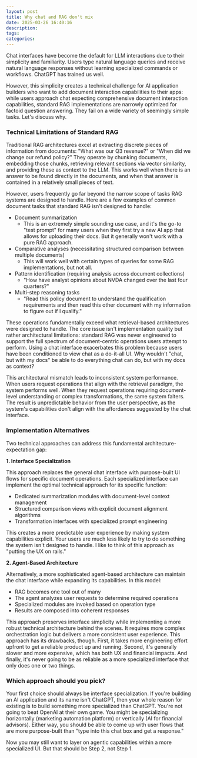 ```yaml
---
layout: post
title: Why chat and RAG don't mix
date: 2025-03-26 16:40:16
description: 
tags: 
categories: 
---
```


Chat interfaces have become the default for LLM interactions due to their simplicity and familiarity. Users type natural language queries and receive natural language responses without learning specialized commands or workflows. ChatGPT has trained us well.

However, this simplicity creates a technical challenge for AI application builders who want to add document interaction capabilities to their apps: while users approach chat expecting comprehensive document interaction capabilities, standard RAG implementations are narrowly optimized for factoid question answering. They fail on a wide variety of seemingly simple tasks. Let's discuss why.

### Technical Limitations of Standard RAG

Traditional RAG architectures excel at extracting discrete pieces of information from documents: "What was our Q3 revenue?" or "When did we change our refund policy?" They operate by chunking documents, embedding those chunks, retrieving relevant sections via vector similarity, and providing these as context to the LLM. This works well when there is an answer to be found directly in the documents, and when that answer is contained in a relatively small pieces of text.

However, users frequently go far beyond the narrow scope of tasks RAG systems are designed to handle. Here are a few examples of common document tasks that standard RAG isn't designed to handle:

- Document summarization
    - This is an extremely simple sounding use case, and it's the go-to "test prompt" for many users when they first try a new AI app that allows for uploading their docs. But it generally won't work with a pure RAG approach.
- Comparative analyses (necessitating structured comparison between multiple documents)
    - This will work well with certain types of queries for some RAG implementations, but not all.
- Pattern identification (requiring analysis across document collections)
    - "How have analyst opinions about NVDA changed over the last four quarters?"
- Multi-step reasoning tasks
    - "Read this policy document to understand the qualification requirements and then read this other document with my information to figure out if I qualify."

These operations fundamentally exceed what retrieval-based architectures were designed to handle. The core issue isn't implementation quality but rather architectural limitations: standard RAG was never engineered to support the full spectrum of document-centric operations users attempt to perform. Using a chat interface exacerbates this problem because users have been conditioned to view chat as a do-it-all UI. Why wouldn't "chat, but with my docs" be able to do everything chat can do, but with my docs as context?

This architectural mismatch leads to inconsistent system performance. When users request operations that align with the retrieval paradigm, the system performs well. When they request operations requiring document-level understanding or complex transformations, the same system falters. The result is unpredictable behavior from the user perspective, as the system's capabilities don't align with the affordances suggested by the chat interface.

### Implementation Alternatives

Two technical approaches can address this fundamental architecture-expectation gap:

**1. Interface Specialization**

This approach replaces the general chat interface with purpose-built UI flows for specific document operations. Each specialized interface can implement the optimal technical approach for its specific function:

- Dedicated summarization modules with document-level context management
- Structured comparison views with explicit document alignment algorithms
- Transformation interfaces with specialized prompt engineering

This creates a more predictable user experience by making system capabilities explicit. Your users are much less likely to try to do something the system isn't designed to handle. I like to think of this approach as "putting the UX on rails."

**2. Agent-Based Architecture**

Alternatively, a more sophisticated agent-based architecture can maintain the chat interface while expanding its capabilities. In this model:

- RAG becomes one tool out of many
- The agent analyzes user requests to determine required operations
- Specialized modules are invoked based on operation type
- Results are composed into coherent responses

This approach preserves interface simplicity while implementing a more robust technical architecture behind the scenes. It requires more complex orchestration logic but delivers a more consistent user experience. This approach has its drawbacks, though. First, it takes more engineering effort upfront to get a reliable product up and running. Second, it's generally slower and more expensive, which has both UX and financial impacts. And finally, it's never going to be as reliable as a more specialized interface that only does one or two things.

### Which approach should you pick?

Your first choice should always be interface specialization. If you're building an AI application and its name isn't ChatGPT, then your whole reason for existing is to build something more specialized than ChatGPT. You're not going to beat OpenAI at their own game. You might be specializing horizontally (marketing automation platform) or vertically (AI for financial advisors). Either way, you should be able to come up with user flows that are more purpose-built than "type into this chat box and get a response."

Now you may still want to layer on agentic capabilities within a more specialized UI. But that should be Step 2, not Step 1.
